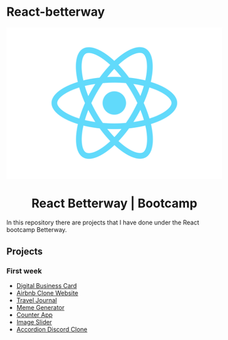 # React-betterway

<p align="center">
  <img src="./logo.svg" align="center"/>
</p>

<h1 align="center">React Betterway | Bootcamp</h1>

In this repository there are projects that I have done under the React bootcamp Betterway.

## Projects <!-- omit in toc -->
  ### First week
  - [Digital Business Card](https://github.com/IamGrootie/React-betterway/tree/main/digital-business-card)
  - [Airbnb Clone Website](https://github.com/IamGrootie/React-betterway/tree/main/airbnb-clone)
  - [Travel Journal](https://github.com/IamGrootie/React-betterway/tree/main/travel-journal)
  - [Meme Generator](https://github.com/IamGrootie/React-betterway/tree/main/meme-generator)
  - [Counter App](https://github.com/IamGrootie/React-betterway/tree/main/counter-app)
  - [Image Slider](https://github.com/IamGrootie/React-betterway/tree/main/image-slider)
  - [Accordion Discord Clone](https://github.com/IamGrootie/React-betterway/tree/main/accordion)

